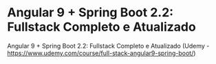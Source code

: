 # Angular 9 + Spring Boot 2.2: Fullstack Completo e Atualizado
Angular 9 + Spring Boot 2.2: Fullstack Completo e Atualizado (Udemy - https://www.udemy.com/course/full-stack-angular9-spring-boot/)

